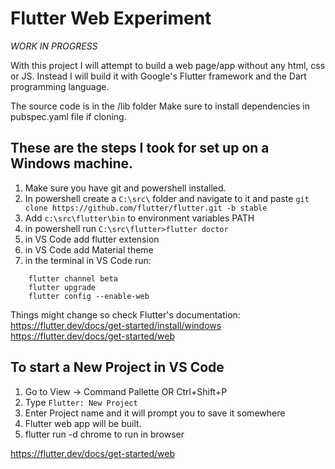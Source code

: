 # Flutter Web Experiment

*WORK IN PROGRESS*

With this project I will attempt to build a web page/app without any html, css or JS. Instead I will build it with Google's Flutter framework and the Dart programming language.

The source code is in the /lib folder
Make sure to install dependencies in pubspec.yaml file if cloning.


## These are the steps I took for set up on a Windows machine.

1. Make sure you have git and powershell installed.
2. In powershell create a `C:\src\` folder and navigate to it and paste 
`git clone https://github.com/flutter/flutter.git -b stable`
3. Add `c:\src\flutter\bin` to environment variables PATH
4. in powershell run `C:\src\flutter>flutter doctor`
5. in VS Code add flutter extension
6. in VS Code add Material theme
7. in the terminal in VS Code run:
```
    flutter channel beta
    flutter upgrade
    flutter config --enable-web
```

Things might change so check Flutter's documentation: 
https://flutter.dev/docs/get-started/install/windows
https://flutter.dev/docs/get-started/web


## To start a New Project in VS Code

1. Go to View -> Command Pallette OR Ctrl+Shift+P
2. Type `Flutter: New Project`
3. Enter Project name and it will prompt you to save it somewhere
4. Flutter web app will be built. 
5. flutter run -d chrome to run in browser


https://flutter.dev/docs/get-started/web